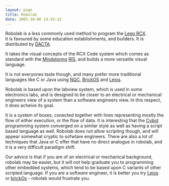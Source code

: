 ```yaml
---
layout: page
title: Robolab
date: 2005-10-06 14:43:22
---
```

<p>Robolab is a less commonly used method to program the <a class="wiki" href="/wiki/lego_rcx.html" title="The Lego RCX">Lego RCX</a>.
<br/>It is favoured by some education establishments, and builders. It is distributed by <a class="wiki" href="/wiki/dacta.html" title="DACTA">DACTA</a>.
</p>
<p>It takes the visual concepts of the RCX Code system which comes as standard with the <a class="wiki" href="/wiki/mindstorms.html" title="A Robotic construction toy system from Lego">Mindstorms</a> <a class="wiki" href="/wiki/ris.html" title="The Lego Robotic Invention System">RIS</a>, and builds a more versatile visual language.
</p>
<p>It is not everyones taste though, and many prefer more traditional languages like C or Java using <a class="wiki" href="/wiki/nqc.html" title="Not Quite C - A Lego PBrick Programming Language">NQC</a>, <a class="wiki" href="/wiki/brickos.html" title="An entire Embedded OS for the RCX">BrickOS</a> and <a class="wiki" href="/wiki/lejos.html" title="A Java Based Lego RCX OS">Lejos</a>.
</p>
<p>Robolab is based upon the labview system, which is used in some electronics labs, and is designed to be closer to an electrical or mechanical engineers view of a system than a software engineers view. In this respect, it does acheive its goal.
</p>
<p>It is a system of boxes, conected together with lines representing mostly the flow of either execution, or the flow of data. It is interesting that the <a class="wiki" href="/wiki/cybot.html" title="Cybot">Cybot</a> programming system converged on a similar style as well as having a script based language as well. Robolab does not allow scripting though, and will appear somewhat cryptic to sofwtare engineers. There are also a lot of techniques that Java or C offer that have no direct analogue in robolab, and it is a very difficult paradigm shift.
</p>
<p>Our advice is that if you are of an electrical or mechanical background, robolab may be easier, but it will not help graduate you to programming other embedded systems, which tend to be based upon C variants of other scripted language. If you are a software engineer, it is better you try <a class="wiki" href="/wiki/lejos.html" title="A Java Based Lego RCX OS">Lejos</a> or <a class="wiki" href="/wiki/brickos.html" title="An entire Embedded OS for the RCX">brickOs</a> - robolab would frustrate you.
</p>

